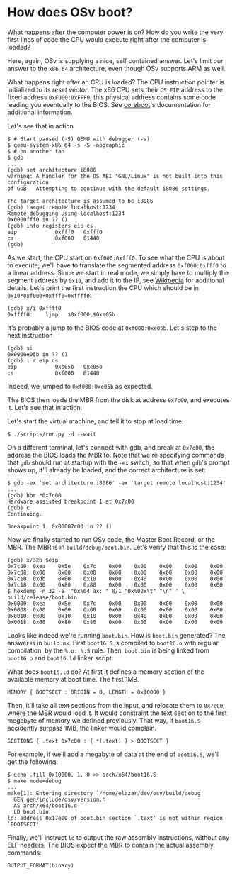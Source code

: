 # How does OSv boot?

What happens after the computer power is on? How do you
write the very first lines of code the CPU would execute
right after the computer is loaded?

Here, again, OSv is supplying a nice, self contained answer.
Let's limit our answer to the `x86_64` architecture, even though OSv
supports ARM as well.

What happens right after an CPU is loaded? The CPU instruction pointer is
initialized to its _reset vector_. The x86 CPU sets their `CS:EIP` address
to the fixed address `0xF000:0xFFF0`, this physical address contains some
code leading you eventually to the BIOS.
See [coreboot](http://www.coreboot.org/Coreboot_v3#How_coreboot_starts_after_Reset)'s
documentation for additional information.

Let's see that in action

    $ # Start paused (-S) QEMU with debugger (-s)
    $ qemu-system-x86_64 -s -S -nographic
    $ # on another tab
    $ gdb
    ...
    (gdb) set architecture i8086 
    warning: A handler for the OS ABI "GNU/Linux" is not built into this configuration
    of GDB.  Attempting to continue with the default i8086 settings.

    The target architecture is assumed to be i8086
    (gdb) target remote localhost:1234
    Remote debugging using localhost:1234
    0x0000fff0 in ?? ()
    (gdb) info registers eip cs
    eip            0xfff0	0xfff0
    cs             0xf000	61440
    (gdb) 

As we start, the CPU start on `0xf000:0xfff0`. To see what the CPU is about to execute,
we'll have to translate the segmented address `0xf000:0xfff0` to a
linear address. Since we start in real mode, we simply have to multiply the segment
address by `0x10`, and add it to the IP, see [Wikipedia](http://wiki.osdev.org/Segmentation#Real_mode)
for additional details. Let's print the first instruction the CPU which should be
in `0x10*0xf000+0xfff0=0xffff0`:

    (gdb) x/i 0xffff0
    0xffff0:	ljmp   $0xf000,$0xe05b

It's probably a jump to the BIOS code at `0xf000:0xe05b`. Let's step to the next instruction

    (gdb) si
    0x0000e05b in ?? ()
    (gdb) i r eip cs
    eip            0xe05b	0xe05b
    cs             0xf000	61440

Indeed, we jumped to `0xf000:0xe05b` as expected.

The BIOS then loads the MBR from the disk at address `0x7c00`, and executes
it. Let's see that in action.

Let's start the virtual machine, and tell it to stop at load time:

    $ ./scripts/run.py -d --wait

On a different terminal, let's connect with gdb, and break at `0x7c00`, the
address the BIOS loads the MBR to. Note that we're specifying commands that `gdb`
should run at startup with the `-ex` switch, so that when `gdb`'s prompt shows
up, it'll already be loaded, and the correct architecture is set:
    
    $ gdb -ex 'set architecture i8086' -ex 'target remote localhost:1234'
    ...
    (gdb) hbr *0x7c00
    Hardware assisted breakpoint 1 at 0x7c00
    (gdb) c
    Continuing.

    Breakpoint 1, 0x00007c00 in ?? ()

Now we finally started to run OSv code, the Master Boot Record, or the MBR.
The MBR is in `build/debug/boot.bin`. Let's verify that this is the case:

    (gdb) x/32b $eip
    0x7c00:	0xea	0x5e	0x7c	0x00	0x00	0x00	0x00	0x00
    0x7c08:	0x00	0x00	0x00	0x00	0x00	0x00	0x00	0x00
    0x7c10:	0xdb	0x00	0x10	0x00	0x40	0x00	0x00	0x00
    0x7c18:	0x00	0x80	0x80	0x00	0x00	0x00	0x00	0x00
    $ hexdump -n 32 -e '"0x%04_ax: " 8/1 "0x%02x\t" "\n" ' \
    build/release/boot.bin 
    0x0000: 0xea    0x5e    0x7c    0x00    0x00    0x00    0x00    0x00
    0x0008: 0x00    0x00    0x00    0x00    0x00    0x00    0x00    0x00
    0x0010: 0x00    0x10    0x10    0x00    0x40    0x00    0x00    0x00
    0x0018: 0x00    0x80    0x80    0x00    0x00    0x00    0x00    0x00

Looks like indeed we're running `boot.bin`. How is `boot.bin` generated?
The answer is in `build.mk`. First `boot16.S` is compiled to `boot16.o`
with regular compilation, by the `%.o: %.S` rule. Then, `boot.bin`
is being linked from `boot16.o` and `boot16.ld` linker script.

What does `boot16.ld` do? At first it defines a memory section of the
available memory at boot time. The first 1MB.

    MEMORY { BOOTSECT : ORIGIN = 0, LENGTH = 0x10000 }

Then, it'll take all text sections from the input, and relocate them to
`0x7c00`, where the MBR would load it. It would constraint the text
section to the first megabyte of memory we defined previously. That
way, if `boot16.S` accidently surpass 1MB, the linker would complain.

    SECTIONS { .text 0x7c00 : { *(.text) } > BOOTSECT }

For example, if we'll add a megabyte of data at the end of `boot16.S`,
we'll get the following:

    $ echo .fill 0x10000, 1, 0 >> arch/x64/boot16.S
    $ make mode=debug
    ...
    make[1]: Entering directory `/home/elazar/dev/osv/build/debug'
      GEN gen/include/osv/version.h
      AS arch/x64/boot16.o
      LD boot.bin
    ld: address 0x17e00 of boot.bin section `.text' is not within region `BOOTSECT'

Finally, we'll instruct `ld` to output the raw assembly instructions,
without any ELF headers. The BIOS expect the MBR to contain the actual
assembly commands:

    OUTPUT_FORMAT(binary)

